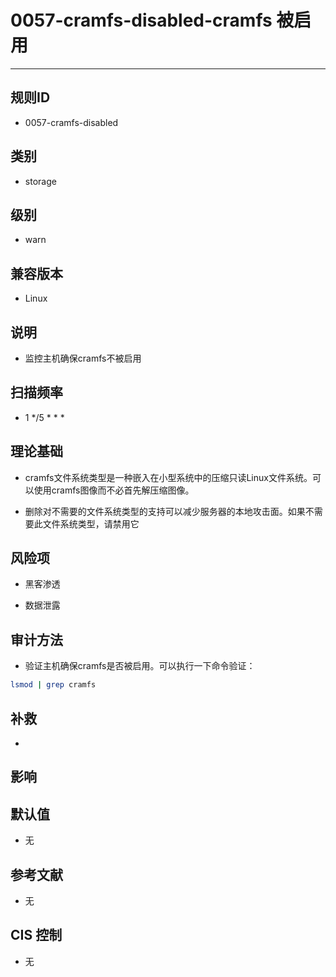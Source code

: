 # 0057-cramfs-disabled-cramfs 被启用
---

## 规则ID

- 0057-cramfs-disabled


## 类别

- storage


## 级别

- warn


## 兼容版本


- Linux




## 说明


- 监控主机确保cramfs不被启用



## 扫描频率
- 1 */5 * * *

## 理论基础


- cramfs文件系统类型是一种嵌入在小型系统中的压缩只读Linux文件系统。可以使用cramfs图像而不必首先解压缩图像。



- 删除对不需要的文件系统类型的支持可以减少服务器的本地攻击面。如果不需要此文件系统类型，请禁用它






## 风险项


- 黑客渗透



- 数据泄露



## 审计方法
- 验证主机确保cramfs是否被启用。可以执行一下命令验证：

```bash
lsmod | grep cramfs
```



## 补救
- 


## 影响



## 默认值


- 无




## 参考文献


- 无



## CIS 控制


- 无


